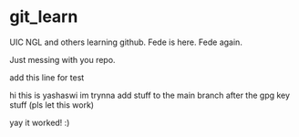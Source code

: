 # git_learn
UIC NGL and others learning github.
Fede is here. Fede again.

Just messing with you repo.

add this line for test

hi this is yashaswi im trynna add stuff to the main branch after the gpg key stuff (pls let this work)

yay it worked! :)